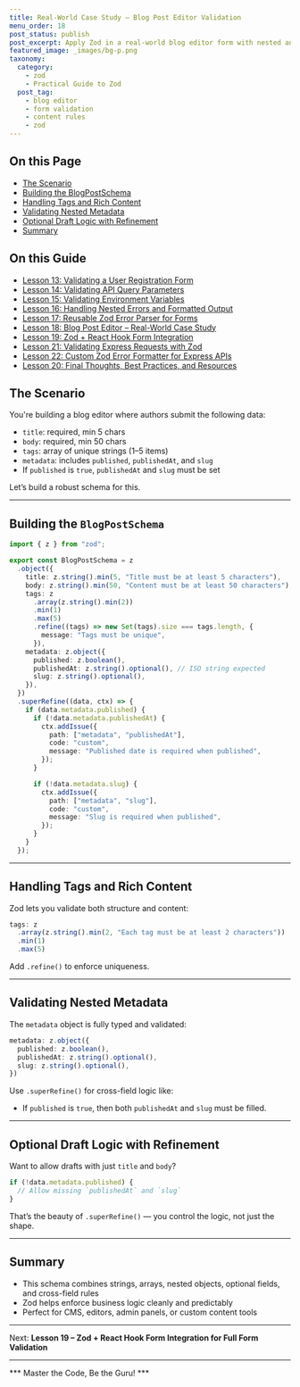 ```yaml
---
title: Real-World Case Study – Blog Post Editor Validation
menu_order: 18
post_status: publish
post_excerpt: Apply Zod in a real-world blog editor form with nested and conditional logic.
featured_image: _images/bg-p.png
taxonomy:
  category:
    - zod
    - Practical Guide to Zod
  post_tag:
    - blog editor
    - form validation
    - content rules
    - zod
---
```


<div class="toc" markdown="1">

<div class="otp" markdown="1">

## On this Page

- [The Scenario](#the-scenario)
- [Building the BlogPostSchema](#building-the-blogpostschema)
- [Handling Tags and Rich Content](#handling-tags-and-rich-content)
- [Validating Nested Metadata](#validating-nested-metadata)
- [Optional Draft Logic with Refinement](#optional-draft-logic-with-refinement)
- [Summary](#summary)

</div>

<div class="otg" markdown="1">

## On this Guide
- [Lesson 13: Validating a User Registration Form](./lesson-13-validating-a-user-registration-form)
- [Lesson 14: Validating API Query Parameters](./lesson14-validating-api-query-parameters)
- [Lesson 15: Validating Environment Variables](./lesson-15-validating-environment-variables)
- [Lesson 16: Handling Nested Errors and Formatted Output](./lesson-16-handling-nested-errors-and-formatted-output)
- [Lesson 17: Reusable Zod Error Parser for Forms](./lesson-17-reusable-zod-error-parser-for-forms)
- [Lesson 18: Blog Post Editor – Real-World Case Study](./lesson-18-blog-post-editor-real-world-case)
- [Lesson 19: Zod + React Hook Form Integration](./lesson-19-zod-react-hook-form-integration)
- [Lesson 21: Validating Express Requests with Zod](./lesson20-validating-express-requests-with-zod)
- [Lesson 22: Custom Zod Error Formatter for Express APIs](./lesson-21-custom-zod-error-formatter-for-express)
- [Lesson 20: Final Thoughts, Best Practices, and Resources](./lesson-22-final-thoughts-best-practices-and-resources)

</div>

</div>

<div class="guru-main" markdown="1">

## The Scenario

You're building a blog editor where authors submit the following data:

- `title`: required, min 5 chars
- `body`: required, min 50 chars
- `tags`: array of unique strings (1–5 items)
- `metadata`: includes `published`, `publishedAt`, and `slug`
- If `published` is `true`, `publishedAt` and `slug` must be set

Let’s build a robust schema for this.

---

## Building the `BlogPostSchema`

```ts
import { z } from "zod";

export const BlogPostSchema = z
  .object({
    title: z.string().min(5, "Title must be at least 5 characters"),
    body: z.string().min(50, "Content must be at least 50 characters"),
    tags: z
      .array(z.string().min(2))
      .min(1)
      .max(5)
      .refine((tags) => new Set(tags).size === tags.length, {
        message: "Tags must be unique",
      }),
    metadata: z.object({
      published: z.boolean(),
      publishedAt: z.string().optional(), // ISO string expected
      slug: z.string().optional(),
    }),
  })
  .superRefine((data, ctx) => {
    if (data.metadata.published) {
      if (!data.metadata.publishedAt) {
        ctx.addIssue({
          path: ["metadata", "publishedAt"],
          code: "custom",
          message: "Published date is required when published",
        });
      }

      if (!data.metadata.slug) {
        ctx.addIssue({
          path: ["metadata", "slug"],
          code: "custom",
          message: "Slug is required when published",
        });
      }
    }
  });
```

---

## Handling Tags and Rich Content

Zod lets you validate both structure and content:

```ts
tags: z
  .array(z.string().min(2, "Each tag must be at least 2 characters"))
  .min(1)
  .max(5)
```

Add `.refine()` to enforce uniqueness.

---

## Validating Nested Metadata

The `metadata` object is fully typed and validated:

```ts
metadata: z.object({
  published: z.boolean(),
  publishedAt: z.string().optional(),
  slug: z.string().optional(),
})
```

Use `.superRefine()` for cross-field logic like:
- If `published` is `true`, then both `publishedAt` and `slug` must be filled.

---

## Optional Draft Logic with Refinement

Want to allow drafts with just `title` and `body`?

```ts
if (!data.metadata.published) {
  // Allow missing `publishedAt` and `slug`
}
```

That’s the beauty of `.superRefine()` — you control the logic, not just the shape.

---

## Summary

- This schema combines strings, arrays, nested objects, optional fields, and cross-field rules
- Zod helps enforce business logic cleanly and predictably
- Perfect for CMS, editors, admin panels, or custom content tools

---

Next: **Lesson 19 – Zod + React Hook Form Integration for Full Form Validation**

---

*** Master the Code, Be the Guru! ***

</div>

